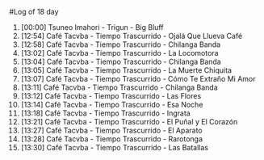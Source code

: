 #Log of 18 day

1. [00:00] Tsuneo Imahori - Trigun - Big Bluff
1. [12:54] Café Tacvba - Tiempo Trascurrido - Ojalá Que Llueva Café
1. [12:58] Café Tacvba - Tiempo Trascurrido - Chilanga Banda
1. [13:02] Café Tacvba - Tiempo Trascurrido - La Locomotora
1. [13:04] Café Tacvba - Tiempo Trascurrido - Chilanga Banda
1. [13:05] Café Tacvba - Tiempo Trascurrido - La Muerte Chiquita
1. [13:07] Café Tacvba - Tiempo Trascurrido - Cómo Te Extraño Mi Amor
1. [13:11] Café Tacvba - Tiempo Trascurrido - Chilanga Banda
1. [13:12] Café Tacvba - Tiempo Trascurrido - Las Flores
1. [13:14] Café Tacvba - Tiempo Trascurrido - Esa Noche
1. [13:18] Café Tacvba - Tiempo Trascurrido - Ingrata
1. [13:21] Café Tacvba - Tiempo Trascurrido - El Puñal y El Corazón
1. [13:27] Café Tacvba - Tiempo Trascurrido - El Aparato
1. [13:28] Café Tacvba - Tiempo Trascurrido - Rarotonga
1. [13:30] Café Tacvba - Tiempo Trascurrido - Las Batallas
